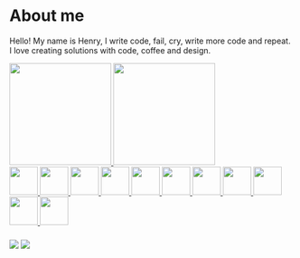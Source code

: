 # About me

Hello! My name is Henry, I write code, fail, cry, write more code and repeat. I love creating solutions with code, coffee and design.

<div>
  <a href="https://github.com/henrybastos" />
  <img height="180em" src="https://github-readme-stats.vercel.app/api?username=henrybastos&theme=ocean_dark&show_icons=true&border_radius=6px&custom_title=My+GitHub+Stats&border_color=444c56&hide_border=true" />
  <img height="180em" src="https://github-readme-stats.vercel.app/api/top-langs/?username=henrybastos&theme=ocean_dark&border_radius=4px&border_color=444c56&layout=compact&hide_border=true" />
</div>

<div>
    <img src="https://cdn.jsdelivr.net/gh/devicons/devicon/icons/html5/html5-plain-wordmark.svg" height="50em"/>
    <img src="https://cdn.jsdelivr.net/gh/devicons/devicon/icons/godot/godot-original-wordmark.svg" height="50em"/>     
    <img src="https://cdn.jsdelivr.net/gh/devicons/devicon/icons/figma/figma-original.svg"  height="50em"/>
    <img src="https://cdn.jsdelivr.net/gh/devicons/devicon/icons/blender/blender-original.svg" height="50em"/>
    <img src="https://cdn.jsdelivr.net/gh/devicons/devicon/icons/react/react-original.svg" height="50em"/>
    <img src="https://cdn.jsdelivr.net/gh/devicons/devicon/icons/nodejs/nodejs-original.svg" height="50em"/>
    <img src="https://cdn.jsdelivr.net/gh/devicons/devicon/icons/javascript/javascript-original.svg" height="50em"/>
    <img src="https://cdn.jsdelivr.net/gh/devicons/devicon/icons/css3/css3-plain-wordmark.svg" height="50em"/>
    <img src="https://cdn.jsdelivr.net/gh/devicons/devicon/icons/svelte/svelte-original.svg" height="50em"/>
    <img src="https://cdn.jsdelivr.net/gh/devicons/devicon/icons/tailwindcss/tailwindcss-plain.svg" width="50em"/>
  <img src="https://cdn.jsdelivr.net/gh/devicons/devicon/icons/vuejs/vuejs-original.svg" width="50em"/>
  </div>

###

<div>
  <a href="https://www.linkedin.com/in/henry-bastos-silva/"><img src="https://img.shields.io/badge/LinkedIn-0077B5?style=flat-square&logo=linkedin&logoColor=white"></a>
  <a href="https://www.twitch.tv/kaffe_gaming"><img src="https://img.shields.io/badge/Twitch-9146FF?logo=twitch&logoColor=white&?style=flat-square"></a>
</div>
